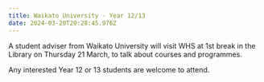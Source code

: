 ```yaml
---
title: Waikato University - Year 12/13
date: 2024-03-20T20:28:45.976Z
---
```

A student adviser from Waikato University will visit WHS at 1st break in the Library on Thursday 21 March, to talk about courses and programmes. 

Any interested Year 12 or 13 students are welcome to attend.